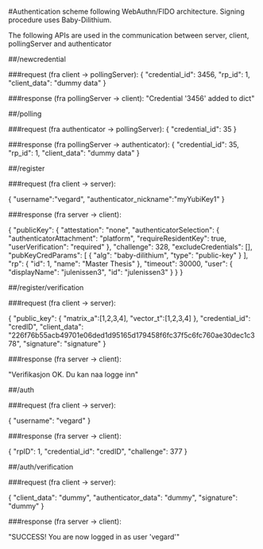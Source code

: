 #Authentication scheme following WebAuthn/FIDO architecture. Signing procedure uses Baby-Dilithium.

The following APIs are used in the communication between server, client, pollingServer and authenticator

##/newcredential 

###request (fra client -> pollingServer):
{
    "credential_id": 3456,
    "rp_id": 1,
    "client_data": "dummy data"
}

###response (fra pollingServer -> client):
"Credential '3456' added to dict"


##/polling

###request (fra authenticator -> pollingServer):
{
    "credential_id": 35
}

###response (fra pollingServer -> authenticator):
{
    "credential_id": 35,
    "rp_id": 1,
    "client_data": "dummy data"
}


##/register

###request (fra client -> server):

{
    "username":"vegard",
    "authenticator_nickname":"myYubiKey1"
}

###response (fra server -> client):

{
    "publicKey": {
        "attestation": "none",
        "authenticatorSelection": {
            "authenticatorAttachment": "platform",
            "requireResidentKey": true,
            "userVerification": "required"
        },
        "challenge": 328,
        "excludeCredentials": [],
        "pubKeyCredParams": [
            {
                "alg": "baby-dilithium",
                "type": "public-key"
            }
        ],
        "rp": {
            "id": 1,
            "name": "Master Thesis"
        },
        "timeout": 30000,
        "user": {
            "displayName": "julenissen3",
            "id": "julenissen3"
        }
    }
}

##/register/verification

###request (fra client -> server):

{
    "public_key": {
        "matrix_a":[1,2,3,4],
        "vector_t":[1,2,3,4]
        },
    "credential_id": "credID",
    "client_data": "226f76b55acb49701e06ded1d95165d179458f6fc37f5c6fc760ae30dec1c378",
    "signature": "signature"
}


###response (fra server -> client):

"Verifikasjon OK. Du kan naa logge inn"

##/auth

###request (fra client -> server):

{
    "username": "vegard"
}

###response (fra server -> client):

{
    "rpID": 1,
    "credential_id": "credID",
    "challenge": 377
}

##/auth/verification

###request (fra client -> server):

{
    "client_data": "dummy",
    "authenticator_data": "dummy",
    "signature": "dummy"
}

###response (fra server -> client):

"SUCCESS! You are now logged in as user 'vegard'"
